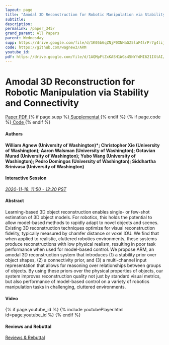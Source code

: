 ```yaml
---
layout: page
title: "Amodal 3D Reconstruction for Robotic Manipulation via Stability and Connectivity"
subtitle: 
description:
permalink: /paper_345/
grand_parent: All Papers
parent: Wednesday
supp: https://drive.google.com/file/d/1K05b6qZNjP0XNHaGZ5laF4lrPr7g4lij/view
code: https://github.com/wagnew3/ARM
youtube_id: 
pdf: https://drive.google.com/file/d/1AQMpFtZxKASH1WGs45NYfdMI621IXtAI/view
---
```


# Amodal 3D Reconstruction for Robotic Manipulation via Stability and Connectivity

<a href="https://drive.google.com/file/d/1AQMpFtZxKASH1WGs45NYfdMI621IXtAI/view" target="_blank" rel="noopener noreferrer" class="btn btn-blue"><i class="fa fa-file-text-o" aria-hidden="true"></i> Paper PDF </a> {% if page.supp %}<a href="https://drive.google.com/file/d/1K05b6qZNjP0XNHaGZ5laF4lrPr7g4lij/view" target="_blank" rel="noopener noreferrer" class="btn btn-green"><i class="fa fa-file-text-o" aria-hidden="true"></i> Supplemental </a>{% endif %} {% if page.code %}<a href="https://github.com/wagnew3/ARM" target="_blank" rel="noopener noreferrer" class="btn"><i class="fa fa-github" aria-hidden="true"></i> Code </a>{% endif %} 

#### Authors
**William Agnew (University of Washington)*; Christopher Xie (University of Washington); Aaron Walsman (University of Washington); Octavian Murad (University of Washington); Yubo Wang (University of Washington); Pedro Domingos (University of Washington); Siddhartha Srinivasa (University of Washington)**

#### Interactive Session
<a href="https://pheedloop.com/corl2020/virtual/?page=sessions&section=SESLA7NA9UCIK3CES" target="_blank" rel="noopener noreferrer"><em>2020-11-18, 11:50 - 12:20 PST </em></a>

#### Abstract
Learning-based 3D object reconstruction enables single- or few-shot estimation of 3D object models. For robotics,  this holds the potential to allow model-based methods to rapidly adapt to novel objects and scenes. Existing 3D reconstruction techniques optimize for visual reconstruction fidelity, typically measured by chamfer distance or voxel IOU. We find that when applied to realistic, cluttered robotics environments, these systems produce reconstructions with low physical realism, resulting in poor task performance when used for model-based control.  We propose ARM, an amodal 3D reconstruction system that introduces (1) a stability prior over object shapes, (2) a connectivity prior, and (3) a multi-channel input representation that allows for reasoning over relationships between groups of objects.  By using these priors over the physical properties of objects, our system improves reconstruction quality not just by standard visual metrics, but also performance of model-based control on a variety of robotics manipulation tasks in challenging, cluttered environments.

#### Video
{% if page.youtube_id %}
{% include youtubePlayer.html id=page.youtube_id %}
{% endif %}

#### Reviews and Rebuttal
<a href="https://drive.google.com/file/d/1w0PpaRKaoJZl3xXAVQZrVwj0JOiq1Vrt/view" target="_blank" rel="noopener noreferrer" class="btn btn-purple"><i class="fa fa-pencil-square-o" aria-hidden="true"></i> Reviews & Rebuttal </a>

